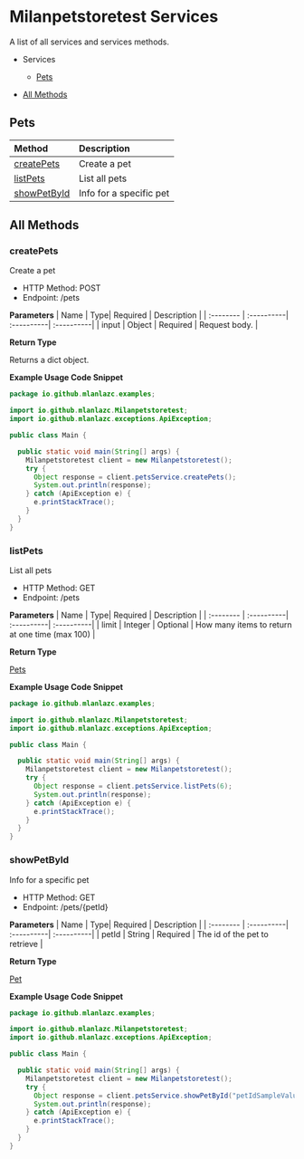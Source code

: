 # Milanpetstoretest Services

A list of all services and services methods.

- Services

  - [Pets](#pets)

- [All Methods](#all-methods)

## Pets

| Method                      | Description             |
| :-------------------------- | :---------------------- |
| [createPets](#createpets)   | Create a pet            |
| [listPets](#listpets)       | List all pets           |
| [showPetById](#showpetbyid) | Info for a specific pet |

## All Methods

### **createPets**

Create a pet

- HTTP Method: POST
- Endpoint: /pets

**Parameters**
| Name | Type| Required | Description |
| :-------- | :----------| :----------| :----------|
| input | Object | Required | Request body. |

**Return Type**

Returns a dict object.

**Example Usage Code Snippet**

```Java
package io.github.mlanlazc.examples;

import io.github.mlanlazc.Milanpetstoretest;
import io.github.mlanlazc.exceptions.ApiException;

public class Main {

  public static void main(String[] args) {
    Milanpetstoretest client = new Milanpetstoretest();
    try {
      Object response = client.petsService.createPets();
      System.out.println(response);
    } catch (ApiException e) {
      e.printStackTrace();
    }
  }
}

```

### **listPets**

List all pets

- HTTP Method: GET
- Endpoint: /pets

**Parameters**
| Name | Type| Required | Description |
| :-------- | :----------| :----------| :----------|
| limit | Integer | Optional | How many items to return at one time (max 100) |

**Return Type**

[Pets](/src/main/java/io/milanpetstoretest/models/README.md#pets)

**Example Usage Code Snippet**

```Java
package io.github.mlanlazc.examples;

import io.github.mlanlazc.Milanpetstoretest;
import io.github.mlanlazc.exceptions.ApiException;

public class Main {

  public static void main(String[] args) {
    Milanpetstoretest client = new Milanpetstoretest();
    try {
      Object response = client.petsService.listPets(6);
      System.out.println(response);
    } catch (ApiException e) {
      e.printStackTrace();
    }
  }
}

```

### **showPetById**

Info for a specific pet

- HTTP Method: GET
- Endpoint: /pets/{petId}

**Parameters**
| Name | Type| Required | Description |
| :-------- | :----------| :----------| :----------|
| petId | String | Required | The id of the pet to retrieve |

**Return Type**

[Pet](/src/main/java/io/milanpetstoretest/models/README.md#pet)

**Example Usage Code Snippet**

```Java
package io.github.mlanlazc.examples;

import io.github.mlanlazc.Milanpetstoretest;
import io.github.mlanlazc.exceptions.ApiException;

public class Main {

  public static void main(String[] args) {
    Milanpetstoretest client = new Milanpetstoretest();
    try {
      Object response = client.petsService.showPetById("petIdSampleValue");
      System.out.println(response);
    } catch (ApiException e) {
      e.printStackTrace();
    }
  }
}

```

